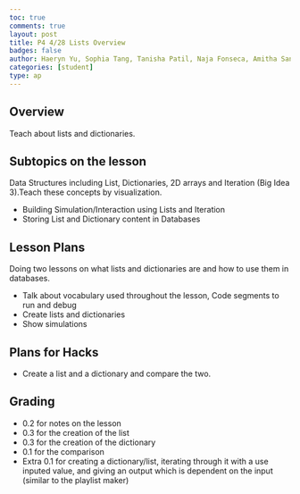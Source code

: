 ```yaml
---
toc: true
comments: true
layout: post
title: P4 4/28 Lists Overview
badges: false
author: Haeryn Yu, Sophia Tang, Tanisha Patil, Naja Fonseca, Amitha Sanka
categories: [student]
type: ap
---
```

## Overview
Teach about lists and dictionaries. 

## Subtopics on the lesson
Data Structures including List, Dictionaries, 2D arrays and Iteration (Big Idea 3).Teach these concepts by visualization.
- Building Simulation/Interaction using Lists and Iteration
- Storing List and Dictionary content in Databases

## Lesson Plans
Doing two lessons on what lists and dictionaries are and how to use them in databases. 
- Talk about vocabulary used throughout the lesson, Code segments to run and debug
- Create lists and dictionaries
- Show simulations

## Plans for Hacks
- Create a list and a dictionary and compare the two. 

## Grading
- 0.2 for notes on the lesson
- 0.3 for the creation of the list
- 0.3 for the creation of the dictionary
- 0.1 for the comparison
- Extra 0.1 for creating a dictionary/list, iterating through it with a use inputed value, and giving an output which is dependent on the input (similar to the playlist maker)
